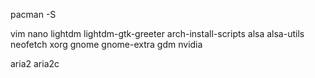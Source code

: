 pacman -S

vim 
nano
lightdm
lightdm-gtk-greeter
arch-install-scripts 
alsa
alsa-utils
neofetch
xorg
gnome
gnome-extra
gdm
nvidia

aria2
aria2c

